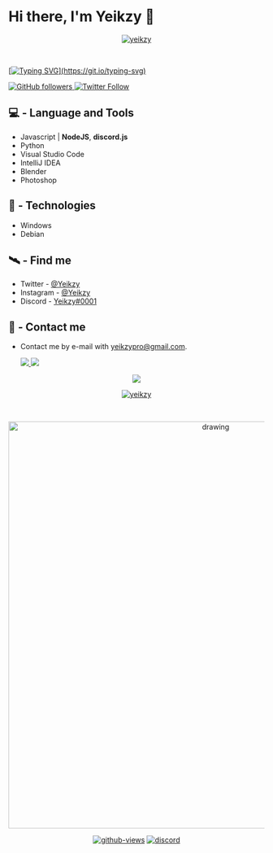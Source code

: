 # Hi there, I'm Yeikzy 👋

<p align="center"> 
    <a href="https://github.com/Yeikzy">
  <img src="https://github.com/Yeikzy/Yeikzy/blob/main/.github/workflows/yeikzy.js.png" alt="yeikzy" /> </p>
<br>

[![Typing SVG](https://readme-typing-svg.herokuapp.com?color=%2336BCF7&lines=Follow+me+!)](https://git.io/typing-svg)

<img alt="GitHub followers" src="https://img.shields.io/github/followers/Yeikzy?style=social" /> <a href="https://twitter.com/Yeikzy"><img alt="Twitter Follow" src="https://img.shields.io/twitter/follow/Yeikzy?style=social"></a>

## 💻 - Language and Tools

- Javascript | **NodeJS**, **discord.js**
- Python
- Visual Studio Code
- IntelliJ IDEA
- Blender
- Photoshop

## 🚀 - Technologies

- Windows
- Debian

## 🛰️ - Find me

- Twitter - [@Yeikzy](https://twitter.com/yeikzy)
- Instagram - [@Yeikzy](https://www.instagram.com/yeikzy/?igshid=lriiibb7gob6)
- Discord - [Yeikzy#0001](https://discord.gg/ErwAkKhMsR)

## 📡 - Contact me

- Contact me by e-mail with yeikzypro@gmail.com.

  <tr>
    <td align="center" style="padding=0;width=50%;">
      <a href="https://github.com/yeikzy">
      <img src="https://github-readme-stats.vercel.app/api/?username=yeikzy&title_color=ec7460&text_color=9f9f9f&show_icons=true&bg_color=00000000&hide_border=true&icon_color=ec7460&hide_title=true&count_private=true&include_all_commits=true&enable_animations=true" />
    </td>
      <td align="center" style="padding=0;width=50%;">
      <a href="https://github.com/yeikzy">
      <img src="https://github-readme-stats-one-bice.vercel.app/api/top-langs/?username=yeikzy&role=OWNER,ORGANIZATION_MEMBER,COLLABORATOR&title_color=ec7460&text_color=9f9f9f&show_icons=true&bg_color=00000000&hide_border=true&icon_color=ec7460&hide_title=true&count_private=true&enable_animations=true" />
    </td>
  </tr>
</p>

<p align="center">
  <tr>
    <td align="center" style="padding=0;width=50%;">
      <a href="https://github.com/yeikzy">
      <img src="https://github-readme-streak-stats.herokuapp.com?user=yeikzy&theme=tokyonight_duo&hide_border=true&ring=ec7460&currStreakLabel=FFFFFF&sideNums=ec7460&dates=979797&sideLabels=FFFFFF&currStreakNum=FFFFFF&border=DD2727&stroke=00000000&background=00000000&fire=FF7600" />
    </td>
  </tr>
</p>

<p align="center"> 
    <a href="https://github.com/Yeikzy">
  <img src="https://github-profile-trophy.vercel.app/?username=Yeikzy&theme=flat&no-frame=true&row=1&&margin-w=20&no-bg=true" alt="yeikzy" /> </p>
<br>

<p align="center">
<img src="https://activity-graph.herokuapp.com/graph?username=yeikzy&theme=react-dark" alt="drawing" width="800"/>
</p>

<div align="center"> 

[![github-views](https://komarev.com/ghpvc/?username=yeikzy&color=blue)](https://github.com/Yeikzy) [![discord](https://discordapp.com/api/guilds/903412602921705544/widget.png)](https://discord.gg/kmpnWBzDCa)

</div>
